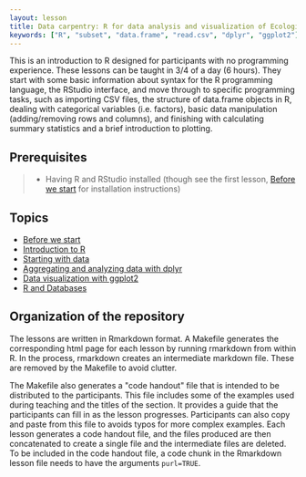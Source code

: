 ```yaml
---
layout: lesson
title: Data carpentry: R for data analysis and visualization of Ecological Data
keywords: ["R", "subset", "data.frame", "read.csv", "dplyr", "ggplot2"]
---
```


This is an introduction to R designed for participants with no programming
experience. These lessons can be taught in 3/4 of a day (6 hours). They start
with some basic information about syntax for the R programming language, the
RStudio interface, and move through to specific programming tasks, such as
importing CSV files, the structure of data.frame objects in R, dealing with
categorical variables (i.e. factors), basic data manipulation (adding/removing
rows and columns), and finishing with calculating summary statistics and a
brief introduction to plotting.

## Prerequisites
>
> * Having R and RStudio installed (though see the first lesson, [Before we start](00-before-we-start.html)
for installation instructions)

## Topics

* [Before we start](00-before-we-start.html)
* [Introduction to R](01-intro-to-R.html)
* [Starting with data](02-starting-with-data.html)
* [Aggregating and analyzing data with dplyr](03-dplyr.html)
* [Data visualization with ggplot2](04-visualization-ggplot2.html)
* [R and Databases](05-r-and-databases.html)

## Organization of the repository

The lessons are written in Rmarkdown format. A Makefile generates the
corresponding html page for each lesson by running rmarkdown from within R. In
the process, rmarkdown creates an intermediate markdown file. These are removed
by the Makefile to avoid clutter.

The Makefile also generates a "code handout" file that is intended to be
distributed to the participants. This file includes some of the examples used
during teaching and the titles of the section. It provides a guide that the
participants can fill in as the lesson progresses. Participants can also copy
and paste from this file to avoids typos for more complex examples. Each lesson
generates a code handout file, and the files produced are then concatenated to
create a single file and the intermediate files are deleted. To be included in
the code handout file, a code chunk in the Rmarkdown lesson file needs to have
the arguments `purl=TRUE`.
